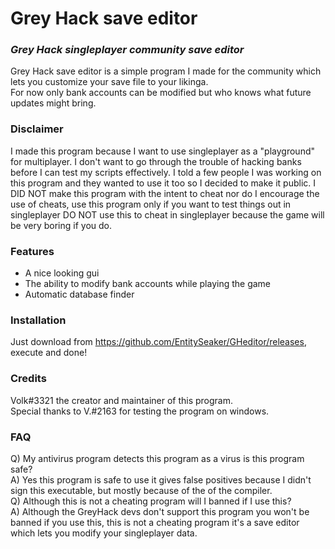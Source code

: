 # Grey Hack save editor
### _Grey Hack singleplayer community save editor_
Grey Hack save editor is a simple program I made for the community which lets you customize your save file to your likinga.<br>
For now only bank accounts can be modified but who knows what future updates might bring.

### Disclaimer
I made this program because I want to use singleplayer as a "playground" for multiplayer. I don't want to go through the trouble of hacking banks before I can test my scripts effectively. I told a few people I was working on this program and they wanted to use it too so I decided to make it public. I DID NOT make this program with the intent to cheat nor do I encourage the use of cheats, use this program only if you want to test things out in singleplayer DO NOT use this to cheat in singleplayer because the game will be very boring if you do.

### Features
- A nice looking gui
- The ability to modify bank accounts while playing the game
- Automatic database finder

### Installation
Just download from https://github.com/EntitySeaker/GHeditor/releases, execute and done!

### Credits
Volk#3321 the creator and maintainer of this program.<br>
Special thanks to V.#2163 for testing the program on windows.

### FAQ
Q) My antivirus program detects this program as a virus is this program safe?<br>
A) Yes this program is safe to use it gives false positives because I didn't sign this executable, but mostly because of the of the compiler.<br>
Q) Although this is not a cheating program will I banned if I use this?<br>
A) Although the GreyHack devs don't support this program you won't be banned if you use this, this is not a cheating program it's a save editor which lets you modify your singleplayer data.

